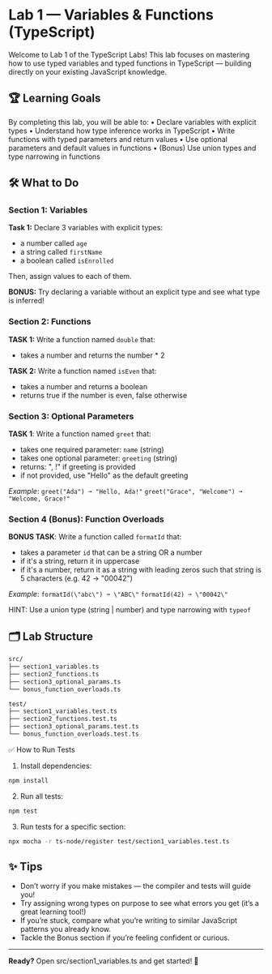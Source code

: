 # Lab 1 — Variables & Functions (TypeScript)

Welcome to Lab 1 of the TypeScript Labs!
This lab focuses on mastering how to use typed variables and typed functions in TypeScript — building directly on your existing JavaScript knowledge.

## 🏆 Learning Goals

By completing this lab, you will be able to:
• Declare variables with explicit types
• Understand how type inference works in TypeScript
• Write functions with typed parameters and return values
• Use optional parameters and default values in functions
• (Bonus) Use union types and type narrowing in functions

## 🛠️ What to Do

### Section 1: Variables

**Task 1:** Declare 3 variables with explicit types:

- a number called `age`
- a string called `firstName`
- a boolean called `isEnrolled`

Then, assign values to each of them.

**BONUS:** Try declaring a variable without an explicit type and see what type is inferred!

### Section 2: Functions

**TASK 1:** Write a function named `double` that:

- takes a number and returns the number \* 2

**TASK 2:** Write a function named `isEven` that:

- takes a number and returns a boolean
- returns true if the number is even, false otherwise

### Section 3: Optional Parameters

**TASK 1**: Write a function named `greet` that:

- takes one required parameter: `name` (string)
- takes one optional parameter: `greeting` (string)
- returns: "<greeting>, <name>!" if greeting is provided
- if not provided, use "Hello" as the default greeting

_Example_:
`greet("Ada") ➞ "Hello, Ada!"`
`greet("Grace", "Welcome") ➞ "Welcome, Grace!"`

### Section 4 (Bonus): Function Overloads

**BONUS TASK**: Write a function called `formatId` that:
- takes a parameter `id` that can be a string OR a number
- if it's a string, return it in uppercase
- if it's a number, return it as a string with leading zeros such that string is 5 characters (e.g. 42 → \"00042\")

*Example*:
`formatId(\"abc\") ➞ \"ABC\"`
`formatId(42) ➞ \"00042\"`

HINT: Use a union type (string | number) and type narrowing with `typeof`

## 🗂️ Lab Structure

```zsh
src/
├── section1_variables.ts
├── section2_functions.ts
├── section3_optional_params.ts
└── bonus_function_overloads.ts

test/
├── section1_variables.test.ts
├── section2_functions.test.ts
├── section3_optional_params.test.ts
└── bonus_function_overloads.test.ts
```

✅ How to Run Tests

1. Install dependencies:

```bash
npm install
```

2. Run all tests:

```zsh
npm test
```

3. Run tests for a specific section:

```zsh
npx mocha -r ts-node/register test/section1_variables.test.ts
```

## ✨ Tips

- Don’t worry if you make mistakes — the compiler and tests will guide you!
- Try assigning wrong types on purpose to see what errors you get (it’s a great learning tool!)
- If you’re stuck, compare what you’re writing to similar JavaScript patterns you already know.
- Tackle the Bonus section if you’re feeling confident or curious.

---

**Ready?** Open src/section1_variables.ts and get started! 🚀
